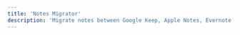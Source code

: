 ```yaml
---
title: 'Notes Migrator'
description: 'Migrate notes between Google Keep, Apple Notes, Evernote, and Notion.'
---
```

